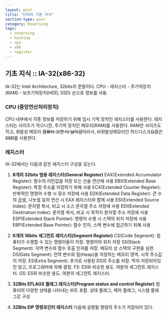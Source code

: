 ```yaml
---
layout: post
title: "CPU의 기본 지식"
section-type: post
category: Reversing
tags:
  - reversing
  - hacking
  - cpu
  - x86
  - register
---
```


## 기초 지식 :: IA-32(x86-32)

IA-32는 Intel Architecture, 32bits의 준말이다.
CPU - 레지스터 - 주기억장치(RAM) - 보조기억장치(HDD, SSD) 순으로 정보를 사용.

### CPU (중앙연산처리장치)

CPU 내부에서 각종 정보를 저장하기 위해 임시 기억 장치인 레지스터를 사용한다. 레지스터는 사이즈가 작으니깐, 주기억 장치인 메모리(RAM)를 사용한다. RAM은 사이즈도 작고, 휘발성 메모리 ~~컴퓨터 끄면 다 날아감~~이라서, 비휘발성메모리인 하드디스크~~요즘은 SSD~~를 사용한다.

### 레지스터

IA-32에서는 다음과 같은 레지스터 구성을 갖는다.

1. **8개의 32bits 범용 레지스터(General Register)**
    EAX(Extended Accumulator Register): 함수의 리턴값을 저장 또는 산술 연산에 사용
    EBX(Extended Base Register): 특정 주소를 지정하기 위해 사용
    ECX(Extended Counter Register): 반복적인 명령어 수행 시 횟수 저장에 사용
    EDX(Extended Data Register): 큰 수의 곱셈, 나눗셈 등의 연산 시 EAX 레지스터와 함께 사용
    ESI(Extended Source Index): 문자열 복사, 비교 시 소스 문자열 주소 저장에 사용
    EDI(Extended Destination Index): 문자열 복사, 비교 시 목적지 문자열 주소 저장에 사용
    ESP(Extended Stack Pointer): 명령어 수행 시 스택의 위치 저장에 사용
    EBP(Extended Base Pointer): 함수 인자, 스택 변수에 접근하기 위해 사용

2. **6개의 16bits 세그먼트 레지스터(Segment Register)**
    CS(Code Segment): 컴퓨터가 수행할 수 있는 명령어들이 저장. 명령어의 위치 저장
    SS(Stack Segment): 지역 변수와 함수 호출 인자를 저장. 메모리 상 스택의 구현을 실현
    DS(Data Segment): 전역 변수와 힙(Heap)을 저장하는 메모리 영역. 시작 주소값이 저장.
    ES(Extra Segment): 추가로 사용된 DS의 주소를 저장. 딱히 저장되어있진 않고, 프로그래머에 의해 결정.
    FS: ES와 비슷한 용도. 여분의 세그먼트 레지스터.
    GS: ES와 비슷한 용도. 여분의 세그먼트 레지스터.

3. **32Bits EFLAGS 플래그 레지스터(Program status and control Register)**
    컴퓨터의 다양한 상태를 나타내는 비트 포함. 상태 플래그, 제어 플래그, 시스템 플래그로 구성

4. **32Bits EIP 명령포인터 레지스터**
    다음에 실행될 명령의 주소가 저장되어 있다.
